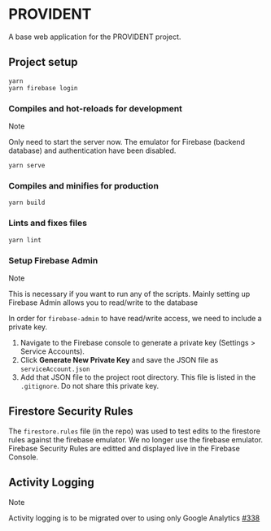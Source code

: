 # PROVIDENT

A base web application for the PROVIDENT project.

## Project setup
```
yarn
yarn firebase login
```

### Compiles and hot-reloads for development

> [!NOTE]  
> Only need to start the server now. The emulator for Firebase (backend database) and authentication have been disabled.

```
yarn serve
```

### Compiles and minifies for production
```
yarn build
```

### Lints and fixes files
```
yarn lint
```

### Setup Firebase Admin

> [!NOTE]
> This is necessary if you want to run any of the scripts. Mainly setting up Firebase Admin allows you to read/write 
> to the database 

In order for `firebase-admin` to have read/write access, we need to include a private key.

1. Navigate to the Firebase console to generate a private key (Settings > Service Accounts).
2. Click **Generate New Private Key** and save the JSON file as `serviceAccount.json`
3. Add that JSON file to the project root directory. This file is listed in the `.gitignore`. Do not share this private key.

## Firestore Security Rules
The `firestore.rules` file (in the repo) was used to test edits to the firestore rules against the firebase emulator. We no longer use the firebase emulator. Firebase Security Rules are editted and displayed live in the Firebase Console.

## Activity Logging

> [!NOTE]  
> Activity logging is to be migrated over to using only Google Analytics [#338](https://github.com/pph-collective/provident-app/issues/338)
